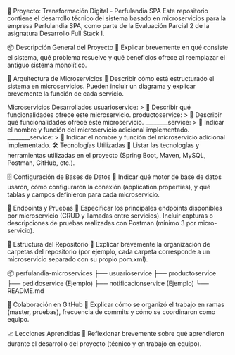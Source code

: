 🧾 Proyecto: Transformación Digital - Perfulandia SPA
Este repositorio contiene el desarrollo técnico del sistema basado en microservicios para la empresa Perfulandia SPA, como parte de la Evaluación Parcial 2 de la asignatura Desarrollo Full Stack I.

📦 Descripción General del Proyecto
📝 Explicar brevemente en qué consiste el sistema, qué problema resuelve y qué beneficios ofrece al reemplazar el antiguo sistema monolítico.

🧩 Arquitectura de Microservicios
📝 Describir cómo está estructurado el sistema en microservicios. Pueden incluir un diagrama y explicar brevemente la función de cada servicio.

Microservicios Desarrollados
usuarioservice: > 📝 Describir qué funcionalidades ofrece este microservicio.
productoservice: > 📝 Describir qué funcionalidades ofrece este microservicio.
________service: > 📝 Indicar el nombre y función del microservicio adicional implementado.
________service: > 📝 Indicar el nombre y función del microservicio adicional implementado.
🛠️ Tecnologías Utilizadas
📝 Listar las tecnologías y herramientas utilizadas en el proyecto (Spring Boot, Maven, MySQL, Postman, GitHub, etc.).

🗄️ Configuración de Bases de Datos
📝 Indicar qué motor de base de datos usaron, cómo configuraron la conexión (application.properties), y qué tablas y campos definieron para cada microservicio.

📮 Endpoints y Pruebas
📝 Especificar los principales endpoints disponibles por microservicio (CRUD y llamadas entre servicios).
Incluir capturas o descripciones de pruebas realizadas con Postman (mínimo 3 por micro-servicio).

📂 Estructura del Repositorio
📝 Explicar brevemente la organización de carpetas del repositorio (por ejemplo, cada carpeta corresponde a un microservicio separado con su propio pom.xml).


📦 perfulandia-microservices
├── usuarioservice
├── productoservice
├── pedidoservice (Ejemplo)
├── notificacionservice (Ejemplo)
└── README.md

👥 Colaboración en GitHub
📝 Explicar cómo se organizó el trabajo en ramas (master, pruebas), frecuencia de commits y cómo se coordinaron como equipo.

📈 Lecciones Aprendidas
📝 Reflexionar brevemente sobre qué aprendieron durante el desarrollo del proyecto (técnico y en trabajo en equipo).

